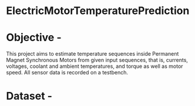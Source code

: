 # ElectricMotorTemperaturePrediction

# Objective - 
This project aims to estimate temperature sequences inside Permanent Magnet Synchronous Motors from given input sequences, that is, currents, voltages, coolant and ambient temperatures, and torque as well as motor speed. All sensor data is recorded on a testbench.

# Dataset - 
